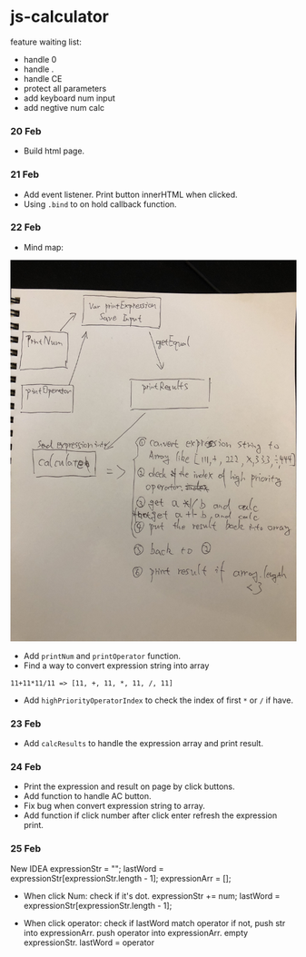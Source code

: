 # js-calculator

feature waiting list:
- handle 0
- handle .
- handle CE
- protect all parameters
- add keyboard num input
- add negtive num calc

### 20 Feb
- Build html page.

### 21 Feb
- Add event listener. Print button innerHTML when clicked.
- Using ```.bind``` to on hold callback function.

### 22 Feb
- Mind map:
<img src="mind_map.JPG" alt="Image of Prototype_chain">


- Add ```printNum``` and ```printOperator``` function.
- Find a way to convert expression string into array

```
11+11*11/11 => [11, +, 11, *, 11, /, 11] 
```
- Add ```highPriorityOperatorIndex``` to check the index of first ```*``` or ```/``` if have.

### 23 Feb
- Add ```calcResults``` to handle the expression array and print result.

### 24 Feb
- Print the expression and result on page by click buttons.
- Add function to handle AC button.
- Fix bug when convert expression string to array.
- Add function if click number after click enter refresh the expression print.

### 25 Feb
New IDEA 
    expressionStr = "";
    lastWord = expressionStr[expressionStr.length - 1];
    expressionArr = [];
- When click Num:
    check if it's dot. 
    expressionStr += num;
    lastWord = expressionStr[expressionStr.length - 1];

- When click operator:
    check if lastWord match operator 
        if not, push str into expressionArr. 
                push operator into expressionArr.
                empty expressionStr.
                lastWord = operator

